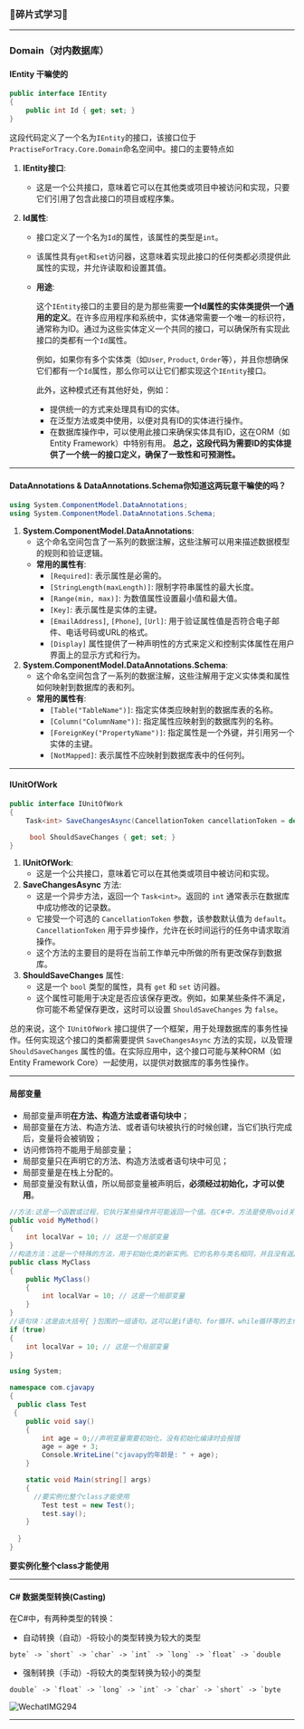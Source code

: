 ### 🧩碎片式学习🧩

***

### Domain（对内数据库）

#### IEntity 干嘛使的

```c#
public interface IEntity
{
    public int Id { get; set; }
}
```

这段代码定义了一个名为`IEntity`的接口，该接口位于`PractiseForTracy.Core.Domain`命名空间中。接口的主要特点如

1. **IEntity接口**:

   - 这是一个公共接口，意味着它可以在其他类或项目中被访问和实现，只要它们引用了包含此接口的项目或程序集。

2. **Id属性**:

   - 接口定义了一个名为`Id`的属性，该属性的类型是`int`。

   - 该属性具有`get`和`set`访问器，这意味着实现此接口的任何类都必须提供此属性的实现，并允许读取和设置其值。

   - **用途**:

     这个`IEntity`接口的主要目的是为那些需要**一个Id属性的实体类提供一个通用的定义**。在许多应用程序和系统中，实体通常需要一个唯一的标识符，通常称为ID。通过为这些实体定义一个共同的接口，可以确保所有实现此接口的类都有一个`Id`属性。

     例如，如果你有多个实体类（如`User`, `Product`, `Order`等），并且你想确保它们都有一个`Id`属性，那么你可以让它们都实现这个`IEntity`接口。

     此外，这种模式还有其他好处，例如：

     - 提供统一的方式来处理具有ID的实体。
     - 在泛型方法或类中使用，以便对具有ID的实体进行操作。
     - 在数据库操作中，可以使用此接口来确保实体具有ID，这在ORM（如Entity Framework）中特别有用。
**总之，这段代码为需要ID的实体提供了一个统一的接口定义，确保了一致性和可预测性。**
---

#### DataAnnotations & DataAnnotations.Schema你知道这两玩意干嘛使的吗？

```c#
using System.ComponentModel.DataAnnotations;
using System.ComponentModel.DataAnnotations.Schema;
```

1. **System.ComponentModel.DataAnnotations**:
   - 这个命名空间包含了一系列的数据注解，这些注解可以用来描述数据模型的规则和验证逻辑。
   - **常用的属性有**:
     - `[Required]`: 表示属性是必需的。
     - `[StringLength(maxLength)]`: 限制字符串属性的最大长度。
     - `[Range(min, max)]`: 为数值属性设置最小值和最大值。
     - `[Key]`: 表示属性是实体的主键。
     - `[EmailAddress]`, `[Phone]`, `[Url]`: 用于验证属性值是否符合电子邮件、电话号码或URL的格式。
     - `[Display]` 属性提供了一种声明性的方式来定义和控制实体属性在用户界面上的显示方式和行为。
2. **System.ComponentModel.DataAnnotations.Schema**:
   - 这个命名空间包含了一系列的数据注解，这些注解用于定义实体类和属性如何映射到数据库的表和列。
   - **常用的属性有**:
     - `[Table("TableName")]`: 指定实体类应映射到的数据库表的名称。
     - `[Column("ColumnName")]`: 指定属性应映射到的数据库列的名称。
     - `[ForeignKey("PropertyName")]`: 指定属性是一个外键，并引用另一个实体的主键。
     - `[NotMapped]`: 表示属性不应映射到数据库表中的任何列。
***

#### IUnitOfWork

```c#
public interface IUnitOfWork
{
    Task<int> SaveChangesAsync(CancellationToken cancellationToken = default);

     bool ShouldSaveChanges { get; set; }
}
```

1. **IUnitOfWork**:
   - 这是一个公共接口，意味着它可以在其他类或项目中被访问和实现。
2. **SaveChangesAsync** 方法:
   - 这是一个异步方法，返回一个 `Task<int>`。返回的 `int` 通常表示在数据库中成功修改的记录数。
   - 它接受一个可选的 `CancellationToken` 参数，该参数默认值为 `default`。`CancellationToken` 用于异步操作，允许在长时间运行的任务中请求取消操作。
   - 这个方法的主要目的是将在当前工作单元中所做的所有更改保存到数据库。
3. **ShouldSaveChanges** 属性:
   - 这是一个 `bool` 类型的属性，具有 `get` 和 `set` 访问器。
   - 这个属性可能用于决定是否应该保存更改。例如，如果某些条件不满足，你可能不希望保存更改，这时可以设置 `ShouldSaveChanges` 为 `false`。

总的来说，这个 `IUnitOfWork` 接口提供了一个框架，用于处理数据库的事务性操作。任何实现这个接口的类都需要提供 `SaveChangesAsync` 方法的实现，以及管理 `ShouldSaveChanges` 属性的值。在实际应用中，这个接口可能与某种ORM（如Entity Framework Core）一起使用，以提供对数据库的事务性操作。

---

#### 局部变量

- 局部变量声明**在方法、构造方法或者语句块中**；
- 局部变量在方法、构造方法、或者语句块被执行的时候创建，当它们执行完成后，变量将会被销毁；
- 访问修饰符不能用于局部变量；
- 局部变量只在声明它的方法、构造方法或者语句块中可见；
- 局部变量是在栈上分配的。
- 局部变量没有默认值，所以局部变量被声明后，**必须经过初始化，才可以使用**。

```c#
//方法:这是一个函数或过程，它执行某些操作并可能返回一个值。在C#中，方法是使用void关键字（如果不返回任何值）或其他数据类型（如果返回值）来声明的。
public void MyMethod()
{
    int localVar = 10; // 这是一个局部变量
}
//构造方法：这是一个特殊的方法，用于初始化类的新实例。它的名称与类名相同，并且没有返回类型。
public class MyClass
{
    public MyClass()
    {
        int localVar = 10; // 这是一个局部变量
    }
}
//语句块：这是由大括号{ }包围的一组语句。这可以是if语句、for循环、while循环等的主体。
if (true)
{
    int localVar = 10; // 这是一个局部变量
}

using System;

namespace com.cjavapy
{
  public class Test
 {
    public void say()
    {
        int age = 0;//声明变量需要初始化，没有初始化编译时会报错
        age = age + 3;
        Console.WriteLine("cjavapy的年龄是: " + age);
    }

    static void Main(string[] args)
    {
      //要实例化整个class才能使用
        Test test = new Test();
        test.say();
    }
    
  }
}
```

**要实例化整个class才能使用**

---

#### C# 数据类型转换(Casting)

在C#中，有两种类型的转换：

- 自动转换（自动）-将较小的类型转换为较大的类型

```
byte` -> `short` -> `char` -> `int` -> `long` -> `float` -> `double
```

- 强制转换（手动）-将较大的类型转换为较小的类型

```
double` -> `float` -> `long` -> `int` -> `char` -> `short` -> `byte
```
![WechatIMG294](https://github.com/hylsss/studyRecord/assets/62007319/32db7821-4ac8-4984-ba13-24b96a586345)

---

